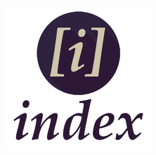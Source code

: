 <p align="center">
<img src="https://raw.githubusercontent.com/franpog859/index/master/logo_index.png">
</p>